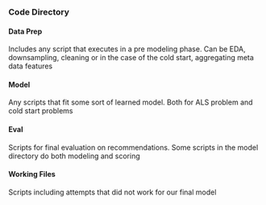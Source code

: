 ### Code Directory

#### Data Prep
Includes any script that executes in a pre modeling phase. Can be EDA, downsampling, cleaning or in the case of the cold start, aggregating meta data features

#### Model
Any scripts that fit some sort of learned model. Both for ALS problem and cold start problems

#### Eval
Scripts for final evaluation on recommendations. Some scripts in the model directory do both modeling and scoring

#### Working Files
Scripts including attempts that did not work for our final model
